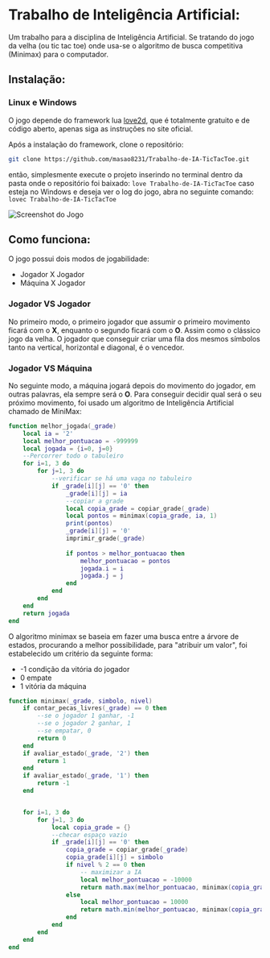 # Trabalho de Inteligência Artificial: 

Um trabalho para a disciplina de Inteligência Artificial. Se tratando do jogo da velha (ou tic tac toe) onde usa-se o algoritmo de busca competitiva (Minimax) para o computador. 

## Instalação: 

### Linux e Windows 
O jogo depende do framework lua [love2d](https://love2d.org/), que é totalmente gratuito e de código aberto, apenas siga as instruções no site oficial. 

Após a instalação do framework, clone o repositório:
```bash
git clone https://github.com/masao8231/Trabalho-de-IA-TicTacToe.git 
```
então, simplesmente execute o projeto inserindo no terminal dentro da pasta onde o repositório foi baixado: 
``love Trabalho-de-IA-TicTacToe``
caso esteja no Windows e deseja ver o log do jogo, abra no seguinte comando: 
``lovec Trabalho-de-IA-TicTacToe``

![Screenshot do Jogo](https://raw.githubusercontent.com/masao8231/Trabalho-de-IA-TicTacToe/main/assets/cap_1.png)

## Como funciona:

O jogo possui dois modos de jogabilidade:
- Jogador X Jogador 
- Máquina X Jogador 

### Jogador VS Jogador 

No primeiro modo, o primeiro jogador que assumir o primeiro movimento ficará com o **X**, enquanto o segundo ficará com o **O**. Assim como o clássico jogo da velha. O jogador que conseguir criar uma fila dos mesmos símbolos tanto na vertical, horizontal e diagonal, é o vencedor. 

### Jogador VS Máquina
No seguinte modo, a máquina jogará depois do movimento do jogador, em outras palavras, ela sempre será o **O**. Para conseguir decidir qual será o seu próximo movimento, foi usado um algoritmo de Inteligência Artificial chamado de MiniMax:

```lua 
function melhor_jogada(_grade)
	local ia = '2'
	local melhor_pontuacao = -999999
	local jogada = {i=0, j=0}
	--Percorrer todo o tabuleiro 
	for i=1, 3 do 
		for j=1, 3 do 
			--verificar se há uma vaga no tabuleiro 
			if _grade[i][j] == '0' then 
				_grade[i][j] = ia 
				--copiar a grade
				local copia_grade = copiar_grade(_grade)
				local pontos = minimax(copia_grade, ia, 1)
				print(pontos)
				_grade[i][j] = '0'
				imprimir_grade(_grade)
		
				if pontos > melhor_pontuacao then 
					melhor_pontuacao = pontos
					jogada.i = i 
					jogada.j = j 
				end 
			end 
		end 
	end
	return jogada  
end 
``` 
O algoritmo minimax se baseia em fazer uma busca entre a árvore de estados, procurando a melhor possibilidade, para "atribuir um valor", foi estabelecido um critério da seguinte forma: 

- -1 condição da vitória do jogador 
-  0 empate 
-  1 vitória da máquina 

```lua
function minimax(_grade, simbolo, nivel)
	if contar_pecas_livres(_grade) == 0 then 
		--se o jogador 1 ganhar, -1 
		--se o jogador 2 ganhar, 1 
		--se empatar, 0 
		return 0 
	end 	
	if avaliar_estado(_grade, '2') then
	    return 1 
	end 
	if avaliar_estado(_grade, '1') then
	 	return -1
	end 


	for i=1, 3 do
		for j=1, 3 do 
			local copia_grade = {}
			--checar espaço vazio 
			if _grade[i][j] == '0' then 
				copia_grade = copiar_grade(_grade)
				copia_grade[i][j] = simbolo
				if nivel % 2 == 0 then 
				    -- maximizar a IA
				    local melhor_pontuacao = -10000
				    return math.max(melhor_pontuacao, minimax(copia_grade, '2', nivel+1))
				else 
					local melhor_pontuacao = 10000
				    return math.min(melhor_pontuacao, minimax(copia_grade, '1', nivel+1))		
				end
			end
		end 
	end 
end 


```

